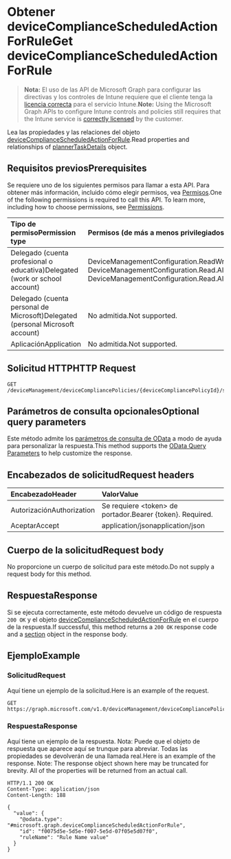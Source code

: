 # <a name="get-devicecompliancescheduledactionforrule"></a><span data-ttu-id="32069-101">Obtener deviceComplianceScheduledActionForRule</span><span class="sxs-lookup"><span data-stu-id="32069-101">Get deviceComplianceScheduledActionForRule</span></span>

> <span data-ttu-id="32069-102">**Nota:** El uso de las API de Microsoft Graph para configurar las directivas y los controles de Intune requiere que el cliente tenga la [licencia correcta](https://go.microsoft.com/fwlink/?linkid=839381) para el servicio Intune.</span><span class="sxs-lookup"><span data-stu-id="32069-102">**Note:** Using the Microsoft Graph APIs to configure Intune controls and policies still requires that the Intune service is [correctly licensed](https://go.microsoft.com/fwlink/?linkid=839381) by the customer.</span></span>

<span data-ttu-id="32069-103">Lea las propiedades y las relaciones del objeto [deviceComplianceScheduledActionForRule](../resources/intune_deviceconfig_devicecompliancescheduledactionforrule.md).</span><span class="sxs-lookup"><span data-stu-id="32069-103">Read properties and relationships of [plannerTaskDetails](../resources/intune_deviceconfig_devicecompliancescheduledactionforrule.md) object.</span></span>
## <a name="prerequisites"></a><span data-ttu-id="32069-104">Requisitos previos</span><span class="sxs-lookup"><span data-stu-id="32069-104">Prerequisites</span></span>
<span data-ttu-id="32069-p101">Se requiere uno de los siguientes permisos para llamar a esta API. Para obtener más información, incluido cómo elegir permisos, vea [Permisos](../../../concepts/permissions_reference.md).</span><span class="sxs-lookup"><span data-stu-id="32069-p101">One of the following permissions is required to call this API. To learn more, including how to choose permissions, see [Permissions](../../../concepts/permissions_reference.md).</span></span>

|<span data-ttu-id="32069-107">Tipo de permiso</span><span class="sxs-lookup"><span data-stu-id="32069-107">Permission type</span></span>|<span data-ttu-id="32069-108">Permisos (de más a menos privilegiados)</span><span class="sxs-lookup"><span data-stu-id="32069-108">Permissions (from least to most privileged)</span></span>|
|:---|:---|
|<span data-ttu-id="32069-109">Delegado (cuenta profesional o educativa)</span><span class="sxs-lookup"><span data-stu-id="32069-109">Delegated (work or school account)</span></span>|<span data-ttu-id="32069-110">DeviceManagementConfiguration.ReadWrite.All, DeviceManagementConfiguration.Read.All</span><span class="sxs-lookup"><span data-stu-id="32069-110">DeviceManagementConfiguration.ReadWrite.All, DeviceManagementConfiguration.Read.All</span></span>|
|<span data-ttu-id="32069-111">Delegado (cuenta personal de Microsoft)</span><span class="sxs-lookup"><span data-stu-id="32069-111">Delegated (personal Microsoft account)</span></span>|<span data-ttu-id="32069-112">No admitida.</span><span class="sxs-lookup"><span data-stu-id="32069-112">Not supported.</span></span>|
|<span data-ttu-id="32069-113">Aplicación</span><span class="sxs-lookup"><span data-stu-id="32069-113">Application</span></span>|<span data-ttu-id="32069-114">No admitida.</span><span class="sxs-lookup"><span data-stu-id="32069-114">Not supported.</span></span>|

## <a name="http-request"></a><span data-ttu-id="32069-115">Solicitud HTTP</span><span class="sxs-lookup"><span data-stu-id="32069-115">HTTP Request</span></span>
<!-- {
  "blockType": "ignored"
}
-->
``` http
GET /deviceManagement/deviceCompliancePolicies/{deviceCompliancePolicyId}/scheduledActionsForRule/{deviceComplianceScheduledActionForRuleId}
```

## <a name="optional-query-parameters"></a><span data-ttu-id="32069-116">Parámetros de consulta opcionales</span><span class="sxs-lookup"><span data-stu-id="32069-116">Optional query parameters</span></span>
<span data-ttu-id="32069-117">Este método admite los [parámetros de consulta de OData](https://developer.microsoft.com/es-ES/graph/docs/overview/query_parameters) a modo de ayuda para personalizar la respuesta.</span><span class="sxs-lookup"><span data-stu-id="32069-117">This method supports the [OData Query Parameters](https://developer.microsoft.com/es-ES/graph/docs/overview/query_parameters) to help customize the response.</span></span>
## <a name="request-headers"></a><span data-ttu-id="32069-118">Encabezados de solicitud</span><span class="sxs-lookup"><span data-stu-id="32069-118">Request headers</span></span>
|<span data-ttu-id="32069-119">Encabezado</span><span class="sxs-lookup"><span data-stu-id="32069-119">Header</span></span>|<span data-ttu-id="32069-120">Valor</span><span class="sxs-lookup"><span data-stu-id="32069-120">Value</span></span>|
|:---|:---|
|<span data-ttu-id="32069-121">Autorización</span><span class="sxs-lookup"><span data-stu-id="32069-121">Authorization</span></span>|<span data-ttu-id="32069-122">Se requiere &lt;token&gt; de portador.</span><span class="sxs-lookup"><span data-stu-id="32069-122">Bearer {token}. Required.</span></span>|
|<span data-ttu-id="32069-123">Aceptar</span><span class="sxs-lookup"><span data-stu-id="32069-123">Accept</span></span>|<span data-ttu-id="32069-124">application/json</span><span class="sxs-lookup"><span data-stu-id="32069-124">application/json</span></span>|

## <a name="request-body"></a><span data-ttu-id="32069-125">Cuerpo de la solicitud</span><span class="sxs-lookup"><span data-stu-id="32069-125">Request body</span></span>
<span data-ttu-id="32069-126">No proporcione un cuerpo de solicitud para este método.</span><span class="sxs-lookup"><span data-stu-id="32069-126">Do not supply a request body for this method.</span></span>

## <a name="response"></a><span data-ttu-id="32069-127">Respuesta</span><span class="sxs-lookup"><span data-stu-id="32069-127">Response</span></span>
<span data-ttu-id="32069-128">Si se ejecuta correctamente, este método devuelve un código de respuesta `200 OK` y el objeto [deviceComplianceScheduledActionForRule](../resources/intune_deviceconfig_devicecompliancescheduledactionforrule.md) en el cuerpo de la respuesta.</span><span class="sxs-lookup"><span data-stu-id="32069-128">If successful, this method returns a `200 OK` response code and a [section](../resources/intune_deviceconfig_devicecompliancescheduledactionforrule.md) object in the response body.</span></span>

## <a name="example"></a><span data-ttu-id="32069-129">Ejemplo</span><span class="sxs-lookup"><span data-stu-id="32069-129">Example</span></span>
### <a name="request"></a><span data-ttu-id="32069-130">Solicitud</span><span class="sxs-lookup"><span data-stu-id="32069-130">Request</span></span>
<span data-ttu-id="32069-131">Aquí tiene un ejemplo de la solicitud.</span><span class="sxs-lookup"><span data-stu-id="32069-131">Here is an example of the request.</span></span>
``` http
GET https://graph.microsoft.com/v1.0/deviceManagement/deviceCompliancePolicies/{deviceCompliancePolicyId}/scheduledActionsForRule/{deviceComplianceScheduledActionForRuleId}
```

### <a name="response"></a><span data-ttu-id="32069-132">Respuesta</span><span class="sxs-lookup"><span data-stu-id="32069-132">Response</span></span>
<span data-ttu-id="32069-p102">Aquí tiene un ejemplo de la respuesta. Nota: Puede que el objeto de respuesta que aparece aquí se trunque para abreviar. Todas las propiedades se devolverán de una llamada real.</span><span class="sxs-lookup"><span data-stu-id="32069-p102">Here is an example of the response. Note: The response object shown here may be truncated for brevity. All of the properties will be returned from an actual call.</span></span>
``` http
HTTP/1.1 200 OK
Content-Type: application/json
Content-Length: 188

{
  "value": {
    "@odata.type": "#microsoft.graph.deviceComplianceScheduledActionForRule",
    "id": "f0075d5e-5d5e-f007-5e5d-07f05e5d07f0",
    "ruleName": "Rule Name value"
  }
}
```



